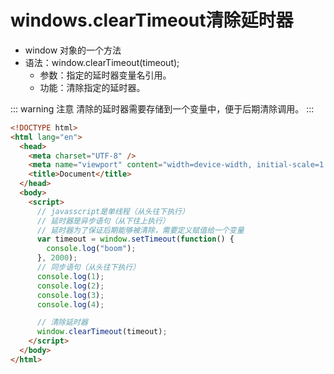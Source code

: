 # windows.clearTimeout清除延时器

- window 对象的一个方法
- 语法：window.clearTimeout(timeout);
  - 参数：指定的延时器变量名引用。
  - 功能：清除指定的延时器。

::: warning 注意
清除的延时器需要存储到一个变量中，便于后期清除调用。
:::

```html
<!DOCTYPE html>
<html lang="en">
  <head>
    <meta charset="UTF-8" />
    <meta name="viewport" content="width=device-width, initial-scale=1.0" />
    <title>Document</title>
  </head>
  <body>
    <script>
      // javasscript是单线程（从头往下执行）
      // 延时器是异步语句（从下往上执行）
      // 延时器为了保证后期能够被清除，需要定义赋值给一个变量
      var timeout = window.setTimeout(function() {
        console.log("boom");
      }, 2000);
      // 同步语句（从头往下执行）
      console.log(1);
      console.log(2);
      console.log(3);
      console.log(4);

      // 清除延时器
      window.clearTimeout(timeout);
    </script>
  </body>
</html>
```